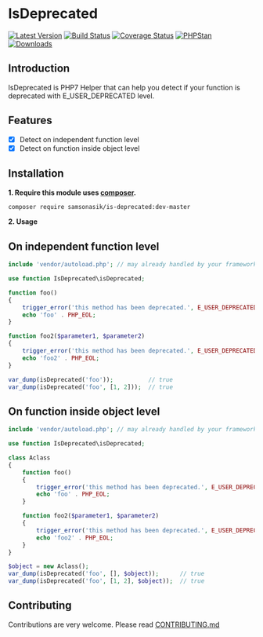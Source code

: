 IsDeprecated
============

[![Latest Version](https://img.shields.io/github/release/samsonasik/IsDeprecated.svg?style=flat-square)](https://github.com/samsonasik/IsDeprecated/releases)
[![Build Status](https://travis-ci.org/samsonasik/IsDeprecated.svg?branch=master)](https://travis-ci.org/samsonasik/IsDeprecated)
[![Coverage Status](https://coveralls.io/repos/github/samsonasik/IsDeprecated/badge.svg?branch=master)](https://coveralls.io/github/samsonasik/IsDeprecated?branch=master)
[![PHPStan](https://img.shields.io/badge/PHPStan-enabled-brightgreen.svg?style=flat)](https://github.com/phpstan/phpstan)
[![Downloads](https://img.shields.io/packagist/dt/samsonasik/is-deprecated.svg?style=flat-square)](https://packagist.org/packages/samsonasik/is-deprecated)

Introduction
------------

IsDeprecated is PHP7 Helper that can help you detect if your function is deprecated with E_USER_DEPRECATED level.

Features
--------

- [x] Detect on independent function level
- [x] Detect on function inside object level

Installation
------------

**1. Require this module uses [composer](https://getcomposer.org/).**

```sh
composer require samsonasik/is-deprecated:dev-master
```

**2. Usage**

On independent function level
-----------------------------

```php
include 'vendor/autoload.php'; // may already handled by your framework

use function IsDeprecated\isDeprecated;

function foo()
{
    trigger_error('this method has been deprecated.', E_USER_DEPRECATED);
    echo 'foo' . PHP_EOL;
}

function foo2($parameter1, $parameter2)
{
    trigger_error('this method has been deprecated.', E_USER_DEPRECATED);
    echo 'foo2' . PHP_EOL;
}

var_dump(isDeprecated('foo'));          // true
var_dump(isDeprecated('foo', [1, 2]));  // true
```

On function inside object level
-------------------------------

```php
include 'vendor/autoload.php'; // may already handled by your framework

use function IsDeprecated\isDeprecated;

class Aclass
{
    function foo()
    {
        trigger_error('this method has been deprecated.', E_USER_DEPRECATED);
        echo 'foo' . PHP_EOL;
    }

    function foo2($parameter1, $parameter2)
    {
        trigger_error('this method has been deprecated.', E_USER_DEPRECATED);
        echo 'foo2' . PHP_EOL;
    }
}

$object = new Aclass();
var_dump(isDeprecated('foo', [], $object));      // true
var_dump(isDeprecated('foo', [1, 2], $object));  // true
```

Contributing
------------
Contributions are very welcome. Please read [CONTRIBUTING.md](https://github.com/samsonasik/IsDeprecated/blob/master/CONTRIBUTING.md)
